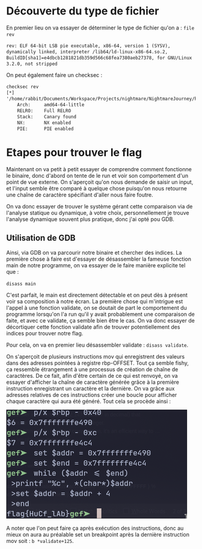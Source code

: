 # Découverte du type de fichier
En premier lieu on va essayer de déterminer le type de fichier qu'on a : ``file rev``

````
rev: ELF 64-bit LSB pie executable, x86-64, version 1 (SYSV), dynamically linked, interpreter /lib64/ld-linux-x86-64.so.2, BuildID[sha1]=e4dbcb1281821db359d566c68fea7380aeb27378, for GNU/Linux 3.2.0, not stripped
````
On peut également faire un checksec : 
````
checksec rev 
[*] '/home/rabbit/Documents/Workspace/Projects/nightmare/NightmareJourney/helithumper_rev/rev'
    Arch:     amd64-64-little
    RELRO:    Full RELRO
    Stack:    Canary found
    NX:       NX enabled
    PIE:      PIE enabled
````

# Etapes pour trouver le flag
Maintenant on va petit à petit essayer de comprendre comment fonctionne le binaire, donc d'abord on tente de le run et voir son comportement d'un point de vue externe.
On s'aperçoit qu'on nous demande de saisir un input, et l'input semble être comparé à quelque chose puisqu'on nous retourne une chaîne de caractère spécifiant d'aller nous faire foutre.

On va donc essayer de trouver le système gérant cette comparaison via de l'analyse statique ou dynamique, à votre choix, personnellement je trouve l'analyse dynamique souvent plus pratique, donc j'ai opté pou GDB.

## Utilisation de GDB
Ainsi, via GDB on va parcourir notre binaire et chercher des indices.
La première chose à faire est d'essayer de désassembler la fameuse fonction main de notre programme, on va essayer de le faire manière explicite tel que :

``disass main``

C'est parfait, le main est directement détectable et on peut dès à présent voir sa composition à notre écran.
La première chose qui m'intrigue est l'appel à une fonction validate, on se doutait de part le comportement du programme lorsqu'on l'a run qu'il y avait probablement une comparaison de faite, et avec ce validate, ça semble bien être le cas.
On va donc essayer de décortiquer cette fonction validate afin de trouver potentiellement des indices pour trouver notre flag.

Pour cela, on va en premier lieu désassembler validate : ``disass validate``.

On s'aperçoit de plusieurs instructions mov qui enregistrent des valeurs dans des adresses pointées à registre rbp-OFFSET. 
Tout ça semble fishy, ça ressemble étrangement à une processus de création de chaîne de caractères.
De ce fait, afin d'être certain de ce qui est renvoyé, on va essayer d'afficher la chaîne de caractère générée grâce à la première instruction enregistrant un caractère et la dernière. On va grâce aux adresses relatives de ces instructions créer une boucle pour afficher chaque caractère qui aura été généré.
Tout cela se procède ainsi :

![gdb](https://github.com/zxtNX/NightmareJourney/blob/main/helithumper_rev/gdb_dump_string.png?raw=true)

A noter que l'on peut faire ça après exécution des instructions, donc au mieux on aura au préalable set un breakpoint après la dernière instruction mov soit : ``b *validate+125``.
